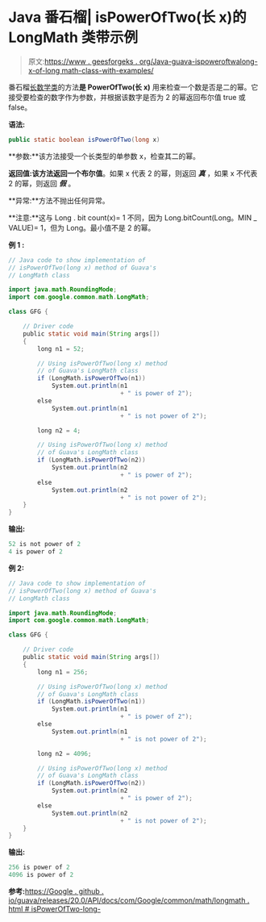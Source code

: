 # Java 番石榴| isPowerOfTwo(长 x)的 LongMath 类带示例

> 原文:[https://www . geesforgeks . org/Java-guava-ispoweroftwalong-x-of-long math-class-with-examples/](https://www.geeksforgeeks.org/java-guava-ispoweroftwolong-x-of-longmath-class-with-examples/)

番石榴[长数学类](https://www.geeksforgeeks.org/longmath-class-guava-java/)的方法**是 PowerOfTwo(长 x)** 用来检查一个数是否是二的幂。它接受要检查的数字作为参数，并根据该数字是否为 2 的幂返回布尔值 true 或 false。

**语法:**

```java
public static boolean isPowerOfTwo(long x)

```

**参数:**该方法接受一个长类型的单参数 x，检查其二的幂。

**返回值:**该方法返回**一个布尔值**。如果 x 代表 2 的幂，则返回 ***真*** ，如果 x 不代表 2 的幂，则返回 ***假*** 。

**异常:**方法不抛出任何异常。

**注意:**这与 Long . bit count(x)= 1 不同，因为 Long.bitCount(Long。MIN _ VALUE)= 1，但为 Long。最小值不是 2 的幂。

**例 1 :**

```java
// Java code to show implementation of
// isPowerOfTwo(long x) method of Guava's
// LongMath class

import java.math.RoundingMode;
import com.google.common.math.LongMath;

class GFG {

    // Driver code
    public static void main(String args[])
    {
        long n1 = 52;

        // Using isPowerOfTwo(long x) method
        // of Guava's LongMath class
        if (LongMath.isPowerOfTwo(n1))
            System.out.println(n1
                               + " is power of 2");
        else
            System.out.println(n1
                               + " is not power of 2");

        long n2 = 4;

        // Using isPowerOfTwo(long x) method
        // of Guava's LongMath class
        if (LongMath.isPowerOfTwo(n2))
            System.out.println(n2
                               + " is power of 2");
        else
            System.out.println(n2
                               + " is not power of 2");
    }
}
```

**输出:**

```java
52 is not power of 2
4 is power of 2

```

**例 2:**

```java
// Java code to show implementation of
// isPowerOfTwo(long x) method of Guava's
// LongMath class

import java.math.RoundingMode;
import com.google.common.math.LongMath;

class GFG {

    // Driver code
    public static void main(String args[])
    {
        long n1 = 256;

        // Using isPowerOfTwo(long x) method
        // of Guava's LongMath class
        if (LongMath.isPowerOfTwo(n1))
            System.out.println(n1
                               + " is power of 2");
        else
            System.out.println(n1
                               + " is not power of 2");

        long n2 = 4096;

        // Using isPowerOfTwo(long x) method
        // of Guava's LongMath class
        if (LongMath.isPowerOfTwo(n2))
            System.out.println(n2
                               + " is power of 2");
        else
            System.out.println(n2
                               + " is not power of 2");
    }
}
```

**输出:**

```java
256 is power of 2
4096 is power of 2

```

**参考:**[https://Google . github . io/guava/releases/20.0/API/docs/com/Google/common/math/longmath . html # isPowerOfTwo-long-](https://google.github.io/guava/releases/20.0/api/docs/com/google/common/math/LongMath.html#isPowerOfTwo-long-)
